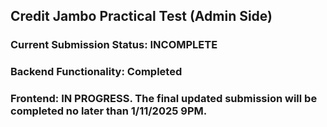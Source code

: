 ## Credit Jambo Practical Test (Admin Side)

### Current Submission Status: INCOMPLETE
### Backend Functionality: Completed
### Frontend: IN PROGRESS. The final updated submission will be completed no later than 1/11/2025 9PM.
